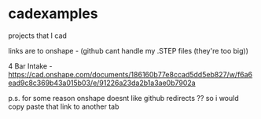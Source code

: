 # cadexamples

projects that I cad 

links are to onshape - (github cant handle my .STEP files (they're too big))

4 Bar Intake - https://cad.onshape.com/documents/186160b77e8ccad5dd5eb827/w/f6a6ead9c8c369b43a015b03/e/91226a23da2b1a3ae0b7902a

p.s. for some reason onshape doesnt like github redirects ?? so i would copy paste that link to another tab
